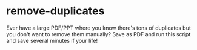 # remove-duplicates
Ever have a large PDF/PPT where you know there's tons of duplicates but you don't want to remove them manually? Save as PDF and run this script and save several minutes if your life! 
